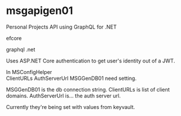 # msgapigen01
Personal Projects API using GraphQL for .NET

efcore

graphql .net

Uses ASP.NET Core authentication to get user's identity out of a JWT. 

In MSConfigHelper  
 ClientURLs  AuthServerUrl  MSGGenDB01 need setting.
 
MSGGenDB01 is the db connection string.
ClientURLs is list of client domains.
AuthServerUrl is... the auth server url.
 
Currently they're being set with values from keyvault.

